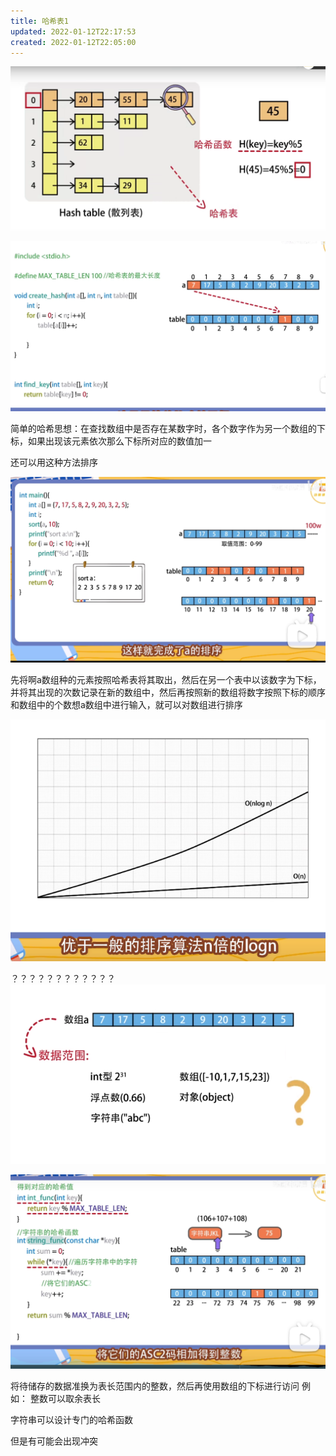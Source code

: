 ```yaml
---
title: 哈希表1
updated: 2022-01-12T22:17:53
created: 2022-01-12T22:05:00
---
```


![image1](assets/958e8430845b4cc982e1b7ecdcfa8d5f.png)

![image2](assets/1afada0e342f47f38ee4e5bd9a043d4f.png)

简单的哈希思想：在查找数组中是否存在某数字时，各个数字作为另一个数组的下标，如果出现该元素依次那么下标所对应的数值加一

还可以用这种方法排序

![image3](assets/260cc20e907d4c499886495729953101.png)

先将啊a数组种的元素按照哈希表将其取出，然后在另一个表中以该数字为下标，并将其出现的次数记录在新的数组中，然后再按照新的数组将数字按照下标的顺序和数组中的个数想a数组中进行输入，就可以对数组进行排序

![image4](assets/a3be3ec8d09b4cef97425877aaedd901.png)

？？？？？？？？？？？？
![image5](assets/a4c677ab40464fd2b65590a68db0f337.png)

![image6](assets/d16e745e6a90484781d0aeb67fe0f837.png)

将待储存的数据准换为表长范围内的整数，然后再使用数组的下标进行访问
例如：
整数可以取余表长

字符串可以设计专门的哈希函数

但是有可能会出现冲突
